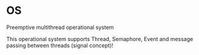 # OS
Preemptive multithread operational system

This operational system supports Thread, Semaphore, Event and message passing between threads (signal concept)!
